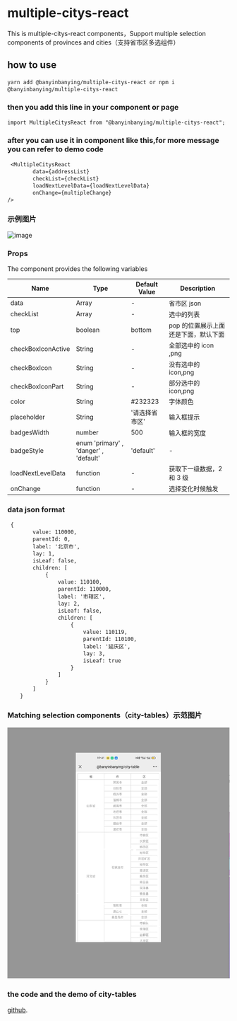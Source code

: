 # multiple-citys-react

This is multiple-citys-react components，Support multiple selection components of provinces and cities（支持省市区多选组件）

## how to use

```
yarn add @banyinbanying/multiple-citys-react or npm i @banyinbanying/multiple-citys-react

```

### then you add this line in your component or page

```
import MultipleCitysReact from "@banyinbanying/multiple-citys-react";

```

### after you can use it in component like this,for more message you can refer to demo code

```
 <MultipleCitysReact
        data={addressList}
        checkList={checkList}
        loadNextLevelData={loadNextLevelData}
        onChange={multipleChange}
/>

```

### 示例图片

![image](https://github.com/zhaochengxian/multiple-citys-react/blob/72b1774fdd64c1496b0f50d53f6940508f5c8090/example/assets/1.png)

### Props

The component provides the following variables

| Name               | Type                                  | Default Value  | Description                          |
| ------------------ | ------------------------------------- | -------------- | ------------------------------------ |
| data               | Array                                 | -              | 省市区 json                          |
| checkList          | Array                                 | -              | 选中的列表                           |
| top                | boolean                               | bottom         | pop 的位置展示上面还是下面，默认下面 |
| checkBoxIconActive | String                                | -              | 全部选中的 icon ,png                 |
| checkBoxIcon       | String                                | -              | 没有选中的 icon,png                  |
| checkBoxIconPart   | String                                | -              | 部分选中的 icon,png                  |
| color              | String                                | #232323        | 字体颜色                             |
| placeholder        | String                                | '请选择省市区' | 输入框提示                           |
| badgesWidth        | number                                | 500            | 输入框的宽度                         |
| badgeStyle         | enum 'primary' , 'danger' , 'default' | 'default'      | -                                    |
| loadNextLevelData  | function                              | -              | 获取下一级数据，2 和 3 级            |
| onChange           | function                              | -              | 选择变化时候触发                     |

### data json format

```
 {
        value: 110000,
        parentId: 0,
        label: '北京市',
        lay: 1,
        isLeaf: false,
        children: [
            {
                value: 110100,
                parentId: 110000,
                label: '市辖区',
                lay: 2,
                isLeaf: false,
                children: [
                    {
                        value: 110119,
                        parentId: 110100,
                        label: '延庆区',
                        lay: 3,
                        isLeaf: true
                    }
                ]
            }
        ]
    }

```

### Matching selection components（city-tables）示范图片

![image](https://github.com/zhaochengxian/cityTable/blob/16250a33d0dec558739b20ebf475d53008e33f93/examples/assets/demo-img.jpeg)

### the code and the demo of city-tables

[github](https://github.com/zhaochengxian/cityTable).
